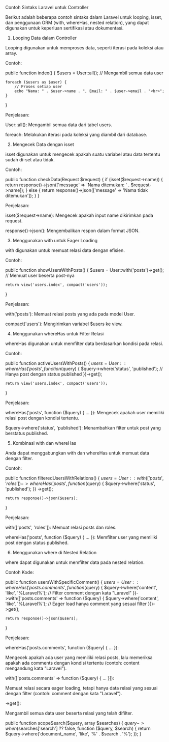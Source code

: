 Contoh Sintaks Laravel untuk Controller

Berikut adalah beberapa contoh sintaks dalam Laravel untuk looping, isset, dan penggunaan ORM (with, whereHas, nested relation), yang dapat digunakan untuk keperluan sertifikasi atau dokumentasi.

1. Looping Data dalam Controller

Looping digunakan untuk memproses data, seperti iterasi pada koleksi atau array.

Contoh:

public function index()
{
$users = User::all(); // Mengambil semua data user

    foreach ($users as $user) {
        // Proses setiap user
        echo "Nama: " . $user->name . ", Email: " . $user->email . "<br>";
    }

}

Penjelasan:

User::all(): Mengambil semua data dari tabel users.

foreach: Melakukan iterasi pada koleksi yang diambil dari database.

2. Mengecek Data dengan isset

isset digunakan untuk mengecek apakah suatu variabel atau data tertentu sudah di-set atau tidak.

Contoh:

public function checkData(Request $request)
{
    if (isset($request->name)) {
return response()->json(['message' => 'Nama ditemukan: ' . $request->name]);
} else {
return response()->json(['message' => 'Nama tidak ditemukan']);
}
}

Penjelasan:

isset($request->name): Mengecek apakah input name dikirimkan pada request.

response()->json(): Mengembalikan respon dalam format JSON.

3. Menggunakan with untuk Eager Loading

with digunakan untuk memuat relasi data dengan efisien.

Contoh:

public function showUsersWithPosts()
{
$users = User::with('posts')->get(); // Memuat user beserta post-nya

    return view('users.index', compact('users'));

}

Penjelasan:

with('posts'): Memuat relasi posts yang ada pada model User.

compact('users'): Mengirimkan variabel $users ke view.

4. Menggunakan whereHas untuk Filter Relasi

whereHas digunakan untuk memfilter data berdasarkan kondisi pada relasi.

Contoh:

public function activeUsersWithPosts()
{
$users = User::whereHas('posts', function ($query) {
$query->where('status', 'published'); // Hanya post dengan status published
})->get();

    return view('users.index', compact('users'));

}

Penjelasan:

whereHas('posts', function ($query) { ... }): Mengecek apakah user memiliki relasi post dengan kondisi tertentu.

$query->where('status', 'published'): Menambahkan filter untuk post yang berstatus published.

5. Kombinasi with dan whereHas

Anda dapat menggabungkan with dan whereHas untuk memuat data dengan filter.

Contoh:

public function filteredUsersWithRelations()
{
$users = User::with(['posts', 'roles'])
            ->whereHas('posts', function ($query) {
$query->where('status', 'published');
})
->get();

    return response()->json($users);

}

Penjelasan:

with(['posts', 'roles']): Memuat relasi posts dan roles.

whereHas('posts', function ($query) { ... }): Memfilter user yang memiliki post dengan status published.

6. Menggunakan where di Nested Relation

where dapat digunakan untuk memfilter data pada nested relation.

Contoh Kode:

public function usersWithSpecificComment()
{
$users = User::whereHas('posts.comments', function ($query) {
$query->where('content', 'like', '%Laravel%'); // Filter comment dengan kata "Laravel"
    })->with(['posts.comments' => function ($query) {
$query->where('content', 'like', '%Laravel%'); // Eager load hanya comment yang sesuai filter
}])->get();

    return response()->json($users);

}

Penjelasan:

whereHas('posts.comments', function ($query) { ... }):

Mengecek apakah ada user yang memiliki relasi posts, lalu memeriksa apakah ada comments dengan kondisi tertentu (contoh: content mengandung kata "Laravel").

with(['posts.comments' => function ($query) { ... }]):

Memuat relasi secara eager loading, tetapi hanya data relasi yang sesuai dengan filter (contoh: comment dengan kata "Laravel").

->get():

Mengambil semua data user beserta relasi yang telah difilter.

public function scopeSearch($query, array $searches)
    {
        $query->when($searches['search'] ?? false, function ($query, $search) {
            return $query->where('document_name', 'like', '%' . $search . '%');
        });
    }
